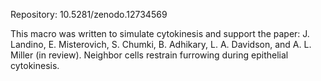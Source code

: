 Repository: 10.5281/zenodo.12734569

This macro was written to simulate cytokinesis and support the paper: J. Landino, E. Misterovich, S. Chumki, B. Adhikary, L. A. Davidson, and A. L. Miller (in review).  Neighbor cells restrain furrowing during epithelial cytokinesis.
